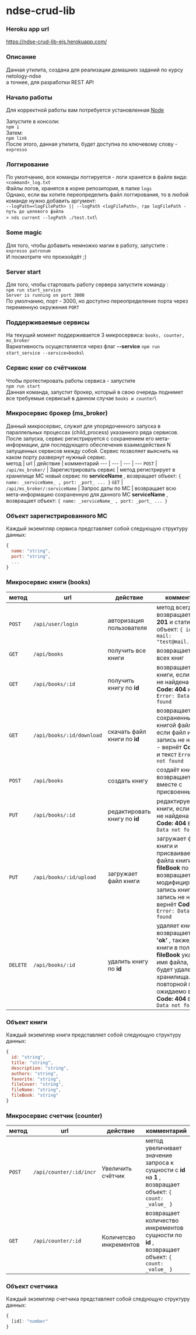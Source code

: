 # ndse-crud-lib
### Heroku app url
https://ndse-crud-lib-ejs.herokuapp.com/

### Описание
Данная утилита, создана для реализации домашних заданий по курсу netology-ndse\
а точнее, для разработки REST API

### Начало работы
Для корректной работы вам потребуется установленная [Node](https://nodejs.org/en/)

Запустите в консоли:\
`npm i`\
Затем:\
`npm link`\
После этого, данная утилита, будет доступна по ключевому слову - `expresso`

### Логгирование
По умолчанию, все команды логгируется - логи хранятся в файле вида:\
`<command>_log.txt`\
Файлы логов, хранятся в корне репозитория, в папке `logs`\
Однако, если вы хотите переопределить файл логгирования, то в любой команде нужно добавить аргумент:\
`--logPath=<logFilePath> || --logPath <logFilePath>, где logFilePath - путь до целевого файла`\
`> nds current --logPath ./test.txt`\

### Some magic
Для того, чтобы добавить немножко магии в работу, запустите :\
`expresso patronum`\
И посмотрите что произойдёт ;)

### Server start
Для того, чтобы стартовать работу сервера запустите команду :\
`npm run start_service`\
`Server is running on port 3000`\
По умолчанию, порт - 3000, но доступно переопределение порта через переменную окружения `PORT`

### Поддерживаемые сервисы
На текущий момент поддерживается 3 микросервиса:
`books, counter, ms_broker`\
Вариативность осуществляется через флаг **--service**
`npm run start_service --service=books`\

### Сервис книг со счётчиком
Чтобы протестировать работы сервиса - запустите\
`npm run start`\
Данная команда, запустит брокер, который в свою очередь поднимет все требуемые сервисыё
в данном случае `books и counter`\

### Микросервис брокер (ms_broker)
Данный микросервис, служит для упорядоченного запуска в параллельных процессах (child_process) указанного ряда сервисов.\
После запуска, сервис регистрируется с сохранением его мета-информации, для последующего обеспечения взаимодействия N запущенных сервисов между собой. Сервис позволяет выяснить на каком порту развернут нужный сервис.\
метод | url | действие | комментарий
--- | --- | ---  | ---
`POST` | `/api/ms_broker/` | Зарегистрировать сервис | метод регистрирует в хранилище МС новый сервис по **serviceName** , возвращает объект: `{ name: _serviceName_ , port: _port_ ... }`
`GET` | `/api/ms_broker/:serviceName` | Запрос даты по МС | возвращает всю мета-информацию сохраненную для данного МС **serviceName** , возвращает объект: `{ name: _serviceName_ , port: _port_ ... }`

### Объект зарегистрированного МС
Каждый экземпляр сервиса представляет собой следующую структуру данных: 
```javascript
{
  name: "string",
  port: "string",
  ...
}
```

### Микросервис книги (books)
метод | url | действие | комментарий
--- | --- | ---  | ---
`POST` | `/api/user/login` | авторизация пользователя | метод всегда возвращает **Code: 201** и статичный объект: `{ id: 1, mail: "test@mail.ru" }`
`GET` | `/api/books` | получить все книги | возвращает массив всех книг
`GET` | `/api/books/:id` | получить книгу по **id** | возвращает объект книги, если запись не найдена вернёт **Code: 404** и текст `Error: Data not found`
`GET` | `/api/books/:id/download` | скачать файл книги по **id** | возвращает сохраненный за книгой файл по **id**, если файл или запись не найдены - вернёт **Code: 404** и текст `Error: Data not found`
`POST` | `/api/books` | создать книгу | создаёт книгу и возвращает её же вместе с присвоенным **id**
`PUT` | `/api/books/:id` | редактировать книгу по **id** |  редактирует объект книги, если запись не найдена вернёт **Code: 404** `Error: Data not found`
`PUT` | `/api/books/:id/upload` | загружает файл книги | загружает файл книги и присваивает имя файла книги в поле **fileBook** по **id**, возвращает модифицированную запись книги, если запись не найдена вернёт **Code: 404** `Error: Data not found`
`DELETE` | `/api/books/:id` | удалить книгу по **id** | удаляет книгу и возвращает ответ: **'ok'** , также, если у книги в поле **fileBook** указано имя файла, файл будет удален из хранилища. При повторной попытке, ожидаемо вернёт **Code: 404** `Error: Data not found`

### Объект книги
Каждый экземпляр книги представляет собой следующую структуру данных: 
```javascript
{
  id: "string",
  title: "string",
  description: "string",
  authors: "string",
  favorite: "string",
  fileCover: "string",
  fileName: "string",
  fileBook: "string"
}
``` 
### Микросервис счетчик (counter)
метод | url | действие | комментарий
--- | --- | ---  | ---
`POST` | `/api/counter/:id/incr` | Увеличить счётчик | метод увеличивает значение запроса к сущности с **id** на **1** , возвращает объект: `{ count: _value_ }`
`GET` | `/api/counter/:id` | Количетсво инкрементов | возвращает количество инкрементов сущности по **id** , возвращает объект: `{ count: _value_ }`

### Объект счетчика
Каждый экземпляр счетчика представляет собой следующую структуру данных: 
```javascript
{
  [id]: "number"
}
``` 

